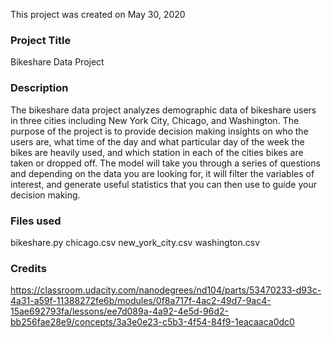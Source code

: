 This project was created on May 30, 2020 

### Project Title
Bikeshare Data Project

### Description
The bikeshare data project analyzes demographic data of bikeshare users in three cities including New York City, Chicago, and Washington. The purpose of the project is to provide decision making insights on who the users are, what time of the day and what particular day of the week the bikes are heavily used, and which station in each of the cities bikes are taken or dropped off.
The model will take you through a series of questions and depending on the data you are looking for, it will filter the variables of interest, and generate useful statistics that you can then use to guide your decision making. 


### Files used
bikeshare.py 
chicago.csv
new_york_city.csv
washington.csv

### Credits
https://classroom.udacity.com/nanodegrees/nd104/parts/53470233-d93c-4a31-a59f-11388272fe6b/modules/0f8a717f-4ac2-49d7-9ac4-15ae692793fa/lessons/ee7d089a-4a92-4e5d-96d2-bb256fae28e9/concepts/3a3e0e23-c5b3-4f54-84f9-1eacaaca0dc0
